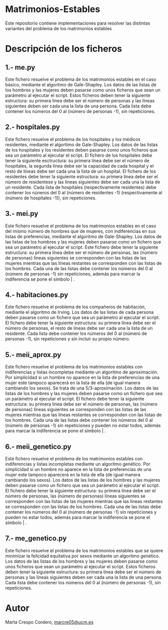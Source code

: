 # Matrimonios-Estables
Este repositorio contiene implementaciones para resolver las distintas variantes del problema de los matrimonios estables

Descripción de los ficheros
===========================

1.- me.py
---------

Este fichero resuelve el problema de los matrimonios estables en el caso básico, mediante el algoritmo de Gale-Shapley. Los datos de las listas de los hombres y las mujeres deben pasarse como unos ficheros que sean un parámetro al ejecutar el script. Estos ficheros deben tener la siguiente estructura: su primera línea debe ser el número de personas y las líneas siguientes deben ser cada una la lista de una persona. Cada lista debe contener los números del 0 al (número de personas -1), sin repeticiones.


2.- hospitales.py
-----------------

Este fichero resuelve el problema de los hospitales y los médicos residentes, mediante el algortimo de Gale-Shapley. Los datos de las listas de los hospitales y los residentes deben pasarse como unos ficheros que sea un parámetro al ejecutar el script. El fichero de los hospitales debe tener la siguiente esctructura: su primera línea debe ser el número de hospitales, la segunda línea debe ser la capacidad de cada hospital y el resto de líneas debe ser cada una la lista de un hospital. El fichero de los residentes debe tener la siguiente estructura: su primera línea debe ser el número de residentese y las líneas siguientes debe ser cada una la lista de un residente. Cada lista de hospitales (respectivamente residentes) debe contener los núneros del 0 al (número de residentes -1) (respectivamente al (número de hospitales -1)), sin repeticiones.


3.- mei.py
-----------

Este fichero resuelve el problema de los matrimonios estables en el caso del mismo número de hombres que de mujeres, con indiferencias en sus listas de preferencias, mediante el algoritmo de Gale-Shapley. Los datos de las listas de los hombres y las mujeres deben pasarse como un fichero que sea un parámetro al ejecutar el script. Este fichero debe tener la siguiente estructura: su primera línea debe ser el número de personas, las (número de personas) líneas siguientes se corresponden con las listas de las mujeres mientras que las líneas restantes se corresponden con las listas de los hombres. Cada una de las listas debe contener los números del 0 al (número de personas -1) sin repeticiones, además para marcar la indiferencia se pone el símbolo | .


4.- habitaciones.py
-------------------

Este fichero resuelve el problema de los compañeros de habitación, mediante el algoritmo de Irving. Los datos de las listas de cada persona deben pasarse como un fichero que sea un parámetro al ejecutar el script. El fichero debe tener la siguiente estructura: su primera línea debe ser el número de personas, el resto de líneas debe ser cada una la lista de un residente. Cada lista debe contener los números del 0 al (número de personas -1), sin repeticiones y sin incluir su propio número.

5.- meii_aprox.py
-----------------

Este fichero resuelve el problema de los matrimonios estables con indiferencias y listas incompletas mediante un algoritmo de aproximación. Por simplicidad si un hombre no aparece en la lista de preferencias de una mujer este tampoco aparecerá en la lista de ella (de igual manera cambiando los sexos). Se trata de una 5/3-aproximación. Los datos de las listas de los hombres y las mujeres deben pasarse como un fichero que sea un parámetro al ejecutar el script. El fichero debe tener la siguiente estructura: su primera línea debe ser el número de personas, las (número de personas) líneas siguientes se corresponden con las listas de las mujeres mientras que las líneas restantes se corresponden con las listas de los hombres. Cada una de las listas debe contener los números del 0 al (número de personas -1) sin repeticiones y pueden no estar todos, además para marcar la indiferencia se pone el símbolo | .

6.- meii_genetico.py
-------------------

Este fichero resuelve el problema de los matrimonios estables con indiferencias y listas incompletas mediante un algoritmo genético. Por simplicidad si un hombre no aparece en la lista de preferencias de una mujer este tampoco aparecerá en la lista de ella (de igual manera cambiando los sexos). Los datos de las listas de los hombres y las mujeres deben pasarse como un fichero que sea un parámetro al ejecutar el script. El fichero debe tener la siguiente estructura: su primera línea debe ser el número de personas, las (número de personas) líneas siguientes se corresponden con las listas de las mujeres mientras que las líneas restantes se corresponden con las listas de los hombres. Cada una de las listas debe contener los números del 0 al (número de personas -1) sin repeticiones y pueden no estar todos, además para marcar la indiferencia se pone el símbolo | .


7.- me_genetico.py
-----------------

Este fichero resuelve el problema de los matrimonios estables que se quiere minimizar la felicidad equitativa por sexos mediante un algoritmo genético. Los datos de las listas de los hombres y las mujeres deben pasarse como unos ficheros que sean un parámetro al ejecutar el script. Estos ficheros deben tener la siguiente estructura: su primera línea debe ser el número de personas y las líneas siguientes deben ser cada una la lista de una persona. Cada lista debe contener los números del 0 al (número de personas -1), sin repeticiones.

Autor
=====
Marta Crespo Cordero, marcre05@ucm.es

